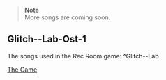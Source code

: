 > **Note**<br>
> More songs are coming soon.

## Glitch--Lab-Ost-1

The songs used in the Rec Room game: ^Glitch--Lab

[The Game](https://rec.net/room/Glitch--Lab)
